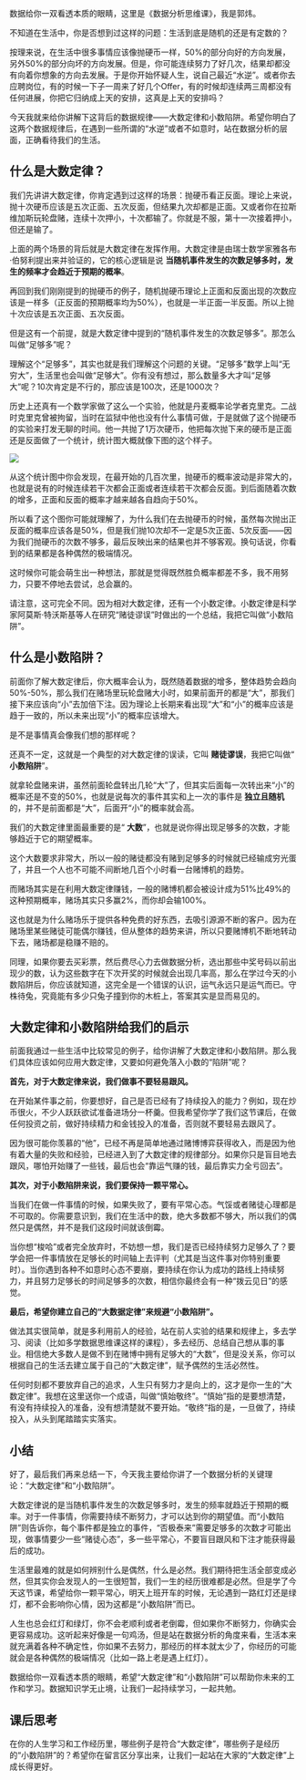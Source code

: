 数据给你一双看透本质的眼睛，这里是《数据分析思维课》，我是郭炜。

不知道在生活中，你是否想到过这样的问题：生活到底是随机的还是有定数的？

按理来说，在生活中很多事情应该像抛硬币一样，50%的部分向好的方向发展，另外50%的部分向坏的方向发展。但是，你可能连续努力了好几次，结果却都没有向着你想象的方向去发展。于是你开始怀疑人生，说自己最近“水逆”。或者你去应聘岗位，有的时候一下子一周来了好几个Offer，有的时候却连续两三周都没有任何进展，你把它归纳成上天的安排，这真是上天的安排吗？

今天我就来给你讲解下这背后的数据规律——大数定律和小数陷阱。希望你明白了这两个数据规律后，在遇到一些所谓的“水逆”或者不如意时，站在数据分析的层面，正确看待我们的生活。

## 什么是大数定律？

我们先讲讲大数定律，你肯定遇到过这样的场景：抛硬币看正反面。理论上来说，抛十次硬币应该是五次正面、五次反面，但结果九次却都是正面。又或者你在拉斯维加斯玩轮盘赌，连续十次押小，十次都输了。你就是不服，第十一次接着押小，但还是输了。

上面的两个场景的背后就是大数定律在发挥作用。大数定律是由瑞士数学家雅各布·伯努利提出来并验证的，它的核心逻辑是说 **当随机事件发生的次数足够多时，发生的频率才会趋近于预期的概率**。

再回到我们刚刚提到的抛硬币的例子，随机抛硬币理论上正面和反面出现的次数应该是一样多（正反面的预期概率均为50%），也就是一半正面一半反面。所以上抛十次应该是五次正面、五次反面。

但是这有一个前提，就是大数定律中提到的“随机事件发生的次数足够多”。那怎么叫做“足够多”呢？

理解这个“足够多”，其实也就是我们理解这个问题的关键。“足够多”数学上叫“无穷大”，生活里也会叫做“足够大”。你有没有想过，那么数量多大才叫“足够大”呢？10次肯定是不行的，那应该是100次，还是1000次？

历史上还真有一个数学家做了这么一个实验，他就是丹麦概率论学者克里克。二战时克里克曾被拘留，当时在监狱中他也没有什么事情可做，于是就做了这个抛硬币的实验来打发无聊的时间。他一共抛了1万次硬币，他把每次抛下来的硬币是正面还是反面做了一个统计，统计图大概就像下图的这个样子。

![](https://static001.geekbang.org/resource/image/cd/44/cd80a689115a8efa57a5dd2502191744.jpg?wh=1876x1417)

从这个统计图中你会发现，在最开始的几百次里，抛硬币的概率波动是非常大的，也就是说有的时候连续若干次都会正面或者连续若干次都会反面。到后面随着次数的增多，正面和反面的概率才越来越各自趋向于50%。

所以看了这个图你可能就理解了，为什么我们在去抛硬币的时候，虽然每次抛出正反面的概率应该各是50%，但是我们抛10次却不一定是5次正面、5次反面——因为我们抛硬币的次数不够多，最后反映出来的结果也并不够客观。换句话说，你看到的结果都是各种偶然的极端情况。

这时候你可能会萌生出一种想法，那就是觉得既然胜负概率都差不多，我不用努力，只要不停地去尝试，总会赢的。

请注意，这可完全不同。因为相对大数定律，还有一个小数定律。小数定律是科学家阿莫斯·特沃斯基等人在研究“赌徒谬误”时做出的一个总结，我把它叫做“小数陷阱”。

## 什么是小数陷阱？

前面你了解大数定律后，你大概率会认为，既然随着数据的增多，整体趋势会趋向50%-50%，那么我们在赌场里玩轮盘赌大小时，如果前面开的都是“大”，那我们接下来应该向“小”去加倍下注。因为理论上长期来看出现“大”和“小”的概率应该是趋于一致的，所以未来出现“小”的概率应该增大。

是不是事情真会像我们想的那样呢？

还真不一定，这就是一个典型的对大数定律的误读，它叫 **赌徒谬误**，我把它叫做“ **小数陷阱**”。

就拿轮盘赌来讲，虽然前面轮盘转出几轮“大”了，但其实后面每一次转出来“小”的概率还是不变的50%，也就是说每次的事件其实和上一次的事件是 **独立且随机** 的，并不是前面都是“大”，后面开“小”的概率就会高。

我们的大数定律里面最重要的是“ **大数**”，也就是说你得出现足够多的次数，才能够趋近于它的期望概率。

这个大数要求非常大，所以一般的赌徒都没有赌到足够多的时候就已经输成穷光蛋了，并且一个人也不可能不间断地几百个小时看一台赌博机的趋势。

而赌场其实是在利用大数定律赚钱，一般的赌博机都会被设计成为51%比49%的这种预期概率，赌场其实只多赢2%，而你却会输100%。

这也就是为什么赌场乐于提供各种免费的好东西，去吸引源源不断的客户。因为在赌场里某些赌徒可能偶尔赚钱，但从整体的趋势来讲，所以只要赌博机不断地转动下去，赌场都是稳赚不赔的。

同理，如果你要去买彩票，然后费尽心力去做数据分析，选出那些中奖号码以前出现少的数，认为这些数字在下次开奖的时候就会出现几率高，那么在学过今天的小数陷阱后，你应该就知道，这完全是一个错误的认识，运气永远只是运气而已。守株待兔，究竟能有多少只兔子撞到你的木桩上，答案其实是显而易见的。

## 大数定律和小数陷阱给我们的启示

前面我通过一些生活中比较常见的例子，给你讲解了大数定律和小数陷阱。那么我们具体应该如何应用大数定律，又要如何避免落入小数的“陷阱”呢？

**首先，对于大数定律来说，我们做事不要轻易跟风。**

在开始某件事之前，你要想好，自己是否已经有了持续投入的能力？例如，现在炒币很火，不少人跃跃欲试准备进场分一杯羹。但我希望你学了我们这节课后，在做任何投资之前，做好持续精力和金钱投入的准备，否则就不要轻易去跟风了。

因为很可能你羡慕的“他”，已经不再是简单地通过赌博博弈获得收入，而是因为他有着大量的失败和经验，已经进入到了大数定律的规律部分。如果你只是盲目地去跟风，哪怕开始赚了一些钱，最后也会“靠运气赚的钱，最后靠实力全亏回去”。

**其次，对于小数陷阱来说，我们要保持一颗平常心。**

当我们在做一件事情的时候，如果失败了，要有平常心态。气馁或者赌徒心理都是不可取的。你需要意识到，我们在生活中的数，绝大多数都不够大，所以我们的偶然只是偶然，并不是我们这段时间就该倒霉。

当你想“梭哈”或者完全放弃时，不妨想一想，我们是否已经持续努力足够久了？要学会把一件事情放在足够长的时间轴上去评判（尤其是当这件事对你特别重要时）。当你遇到各种不如意时心态不要崩，要持续在你认为成功的路线上持续努力，并且努力足够长的时间足够多的次数，相信你最终会有一种“拨云见日”的感觉。

**最后，希望你建立自己的“大数据定律”来规避“小数陷阱”。**

做法其实很简单，就是多利用前人的经验，站在前人实验的结果和规律上，多去学习、阅读（比如多学数据思维课这样的课程），多去经历、总结自己想从事的事业。相信绝大多数人是做不到在赌博中拥有足够大的“大数”，但是没关系，你可以根据自己的生活去建立属于自己的“大数定律”，赋予偶然的生活必然性。

任何时刻都不要放弃自己的追求，人生只有努力才是向上的，这才是你一生的“大数定律”。我想在这里送你一个成语，叫做“慎始敬终”。“慎始”指的是要想清楚，有没有持续投入的准备，没有想清楚就不要开始。“敬终”指的是，一旦做了，持续投入，从头到尾踏踏实实落实。

## 小结

好了，最后我们再来总结一下，今天我主要给你讲了一个数据分析的关键理论：“大数定律”和“小数陷阱”。

大数定律说的是当随机事件发生的次数足够多时，发生的频率就趋近于预期的概率。对于一件事情，你需要持续不断努力，才可以达到你的期望值。而“小数陷阱”则告诉你，每个事件都是独立的事件，“否极泰来”需要足够多的次数才可能出现，做事情要少一些“赌徒心态”，多一些平常心，不要盲目跟风和下注才能获得最后的成功。

生活里最难的就是如何辨别什么是偶然，什么是必然。我们期待把生活全部变成必然，但其实你会发现人的一生很短暂，我们一生的经历很难都是必然。但是学了今天这节课，希望给你一颗平常心，明天上班开车的时候，无论遇到一路红灯还是绿灯，都不会影响你心情，因为这都是“小数陷阱”而已。

人生也总会红灯和绿灯，你不会老顺利或者老倒霉，但如果你不断努力，你确实会更容易成功。这听起来好像是一句鸡汤，但是站在数据分析的角度来看，生活本来就充满着各种不确定性，你如果不去努力，那经历的样本就太少了，你经历的可能就会是各种偶然的极端情况（比如一路上老是遇上红灯）。

数据给你一双看透本质的眼睛，希望“大数定律”和“小数陷阱”可以帮助你未来的工作和学习。数据知识学无止境，让我们一起持续学习，一起共勉。

## 课后思考

在你的人生学习和工作经历里，哪些例子是符合“大数定律”，哪些例子是经历的“小数陷阱”的？希望你在留言区分享出来，让我们一起站在大家的“大数定律”上成长得更好。